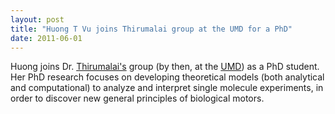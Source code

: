 ```yaml
---
layout: post
title: "Huong T Vu joins Thirumalai group at the UMD for a PhD"
date: 2011-06-01
---
```

Huong joins Dr. [Thirumalai's](https://sites.cns.utexas.edu/thirumalai) group (by then, at the [UMD](http://biotheory.umd.edu/)) as a PhD student. Her PhD research focuses on developing theoretical models (both analytical and computational) to analyze and interpret single molecule experiments, in order to discover new general principles of biological motors. 
